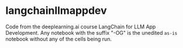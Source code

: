 # langchainllmappdev
Code from the deeplearning.ai course LangChain for LLM App Development.
Any notebook with the suffix "-OG" is the unedited `as-is` notebook without any of the cells being run.
